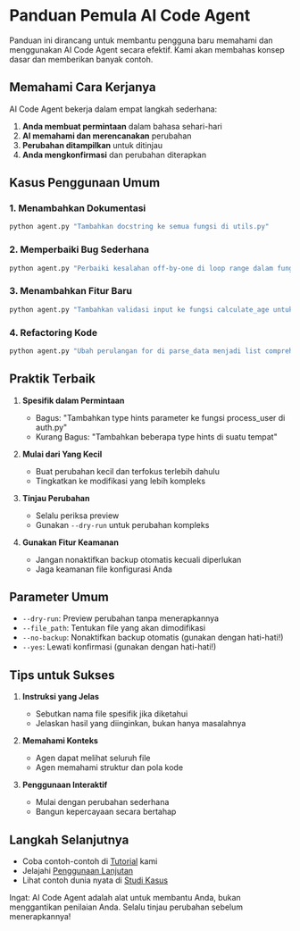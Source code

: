 # Panduan Pemula AI Code Agent

Panduan ini dirancang untuk membantu pengguna baru memahami dan menggunakan AI Code Agent secara efektif. Kami akan membahas konsep dasar dan memberikan banyak contoh.

## Memahami Cara Kerjanya

AI Code Agent bekerja dalam empat langkah sederhana:

1. **Anda membuat permintaan** dalam bahasa sehari-hari
2. **AI memahami dan merencanakan** perubahan
3. **Perubahan ditampilkan** untuk ditinjau
4. **Anda mengkonfirmasi** dan perubahan diterapkan

## Kasus Penggunaan Umum

### 1. Menambahkan Dokumentasi
```bash
python agent.py "Tambahkan docstring ke semua fungsi di utils.py"
```

### 2. Memperbaiki Bug Sederhana
```bash
python agent.py "Perbaiki kesalahan off-by-one di loop range dalam fungsi process_list"
```

### 3. Menambahkan Fitur Baru
```bash
python agent.py "Tambahkan validasi input ke fungsi calculate_age untuk memastikan tanggal tidak di masa depan"
```

### 4. Refactoring Kode
```bash
python agent.py "Ubah perulangan for di parse_data menjadi list comprehension"
```

## Praktik Terbaik

1. **Spesifik dalam Permintaan**
   - Bagus: "Tambahkan type hints parameter ke fungsi process_user di auth.py"
   - Kurang Bagus: "Tambahkan beberapa type hints di suatu tempat"

2. **Mulai dari Yang Kecil**
   - Buat perubahan kecil dan terfokus terlebih dahulu
   - Tingkatkan ke modifikasi yang lebih kompleks

3. **Tinjau Perubahan**
   - Selalu periksa preview
   - Gunakan `--dry-run` untuk perubahan kompleks

4. **Gunakan Fitur Keamanan**
   - Jangan nonaktifkan backup otomatis kecuali diperlukan
   - Jaga keamanan file konfigurasi Anda

## Parameter Umum

- `--dry-run`: Preview perubahan tanpa menerapkannya
- `--file_path`: Tentukan file yang akan dimodifikasi
- `--no-backup`: Nonaktifkan backup otomatis (gunakan dengan hati-hati!)
- `--yes`: Lewati konfirmasi (gunakan dengan hati-hati!)

## Tips untuk Sukses

1. **Instruksi yang Jelas**
   - Sebutkan nama file spesifik jika diketahui
   - Jelaskan hasil yang diinginkan, bukan hanya masalahnya

2. **Memahami Konteks**
   - Agen dapat melihat seluruh file
   - Agen memahami struktur dan pola kode

3. **Penggunaan Interaktif**
   - Mulai dengan perubahan sederhana
   - Bangun kepercayaan secara bertahap

## Langkah Selanjutnya

- Coba contoh-contoh di [Tutorial](tutorial.md) kami
- Jelajahi [Penggunaan Lanjutan](advanced-usage.md)
- Lihat contoh dunia nyata di [Studi Kasus](case-studies.md)

Ingat: AI Code Agent adalah alat untuk membantu Anda, bukan menggantikan penilaian Anda. Selalu tinjau perubahan sebelum menerapkannya!